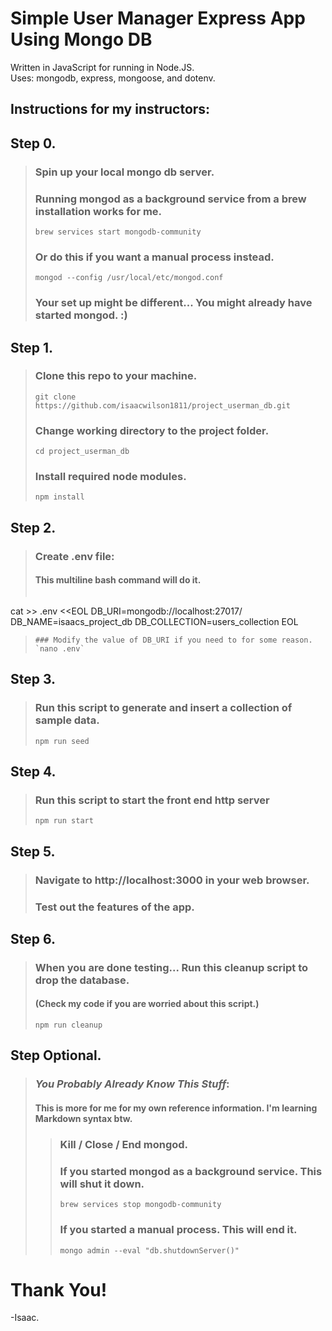 # Simple User Manager Express App Using Mongo DB
Written in JavaScript for running in Node.JS.  
Uses: mongodb, express, mongoose, and dotenv.

## Instructions for my instructors:

## Step 0. 
> ### Spin up your local mongo db server.
> ### Running mongod as a background service from a brew installation works for me.
> `brew services start mongodb-community`
> ### Or do this if you want a manual process instead.
> `mongod --config /usr/local/etc/mongod.conf`
> ### Your set up might be different... You might already have started mongod. :)

## Step 1.
> ### Clone this repo to your machine.
> `git clone https://github.com/isaacwilson1811/project_userman_db.git`
> ### Change working directory to the project folder.
> `cd project_userman_db`
> ### Install required node modules.
> `npm install`

## Step 2.
> ### Create .env file:
> #### This multiline bash command will do it.
>```
cat >> .env <<EOL
DB_URI=mongodb://localhost:27017/
DB_NAME=isaacs_project_db
DB_COLLECTION=users_collection
EOL
>```
> ### Modify the value of DB_URI if you need to for some reason.
> `nano .env`

## Step 3.
> ### Run this script to generate and insert a collection of sample data.
> `npm run seed`

## Step 4.
> ### Run this script to start the front end http server
> `npm run start`

## Step 5.
> ### Navigate to http://localhost:3000 in your web browser.
> ### Test out the features of the app.

## Step 6.
> ### When you are done testing... Run this cleanup script to drop the database.
> #### (Check my code if you are worried about this script.)
> `npm run cleanup`

## Step Optional.
> ### ___You Probably Already Know This Stuff___:
> #### This is more for me for my own reference information. I'm learning Markdown syntax btw.
>> ### Kill / Close / End mongod.
>> ### If you started mongod as a background service. This will shut it down.
>> `brew services stop mongodb-community`
>> ### If you started a manual process. This will end it.
>> `mongo admin --eval "db.shutdownServer()"`

# Thank You!
-Isaac.